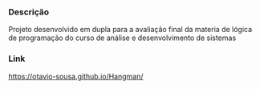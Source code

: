 ### Descrição

  Projeto desenvolvido em dupla para a avaliação final da materia de lógica de programação do curso de análise e desenvolvimento de sistemas

### Link

  https://otavio-sousa.github.io/Hangman/
